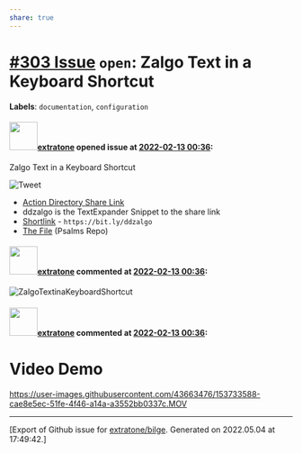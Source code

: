 ```yaml
---
share: true
---
```

# [\#303 Issue](https://github.com/extratone/bilge/issues/303) `open`: Zalgo Text in a Keyboard Shortcut
**Labels**: `documentation`, `configuration`


#### <img src="https://avatars.githubusercontent.com/u/43663476?u=5047287ff0b8c3ce7f7e5858d204c9b3e57d8e44&v=4" width="50">[extratone](https://github.com/extratone) opened issue at [2022-02-13 00:36](https://github.com/extratone/bilge/issues/303):

Zalgo Text in a Keyboard Shortcut

![Tweet](https://user-images.githubusercontent.com/43663476/153732563-df255ddc-af5b-47c4-acc6-61ccffb57c10.png)

- [Action Directory Share Link](https://directory.getdrafts.com/a/1vM)
- ddzalgo is the TextExpander Snippet to the share link
- [Shortlink](https://bit.ly/ddzalgo) - `https://bit.ly/ddzalgo`
- [The File](https://github.com/extratone/bilge/blob/main/misc/Zalgos.draftsAction#L0) (Psalms Repo)

#### <img src="https://avatars.githubusercontent.com/u/43663476?u=5047287ff0b8c3ce7f7e5858d204c9b3e57d8e44&v=4" width="50">[extratone](https://github.com/extratone) commented at [2022-02-13 00:36](https://github.com/extratone/bilge/issues/303#issuecomment-1037621465):

![ZalgoTextinaKeyboardShortcut](https://user-images.githubusercontent.com/43663476/153733572-c620df01-c54f-4b04-950f-48cf1cc74b9d.png)

#### <img src="https://avatars.githubusercontent.com/u/43663476?u=5047287ff0b8c3ce7f7e5858d204c9b3e57d8e44&v=4" width="50">[extratone](https://github.com/extratone) commented at [2022-02-13 00:36](https://github.com/extratone/bilge/issues/303#issuecomment-1037622220):

# Video Demo

https://user-images.githubusercontent.com/43663476/153733588-cae8e5ec-51fe-4f46-a14a-a3552bb0337c.MOV


-------------------------------------------------------------------------------



[Export of Github issue for [extratone/bilge](https://github.com/extratone/bilge). Generated on 2022.05.04 at 17:49:42.]
